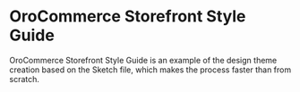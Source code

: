 # OroCommerce Storefront Style Guide

OroCommerce Storefront Style Guide is an example of the design theme creation based on the Sketch file, which makes the process faster than from scratch.
